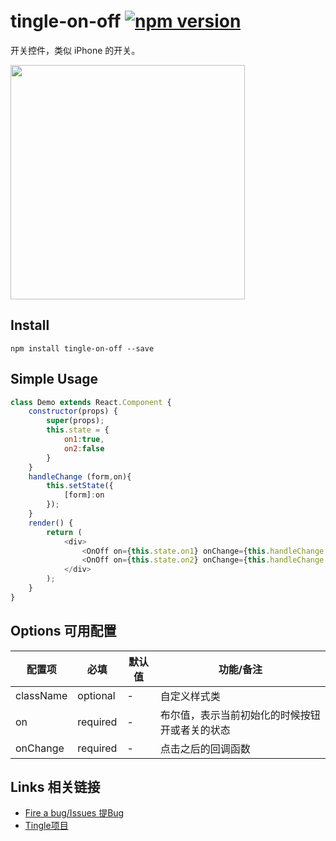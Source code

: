 # tingle-on-off [![npm version](https://badge.fury.io/js/tingle-on-off.svg)](http://badge.fury.io/js/tingle-on-off)

开关控件，类似 iPhone 的开关。

<img src="https://img.alicdn.com/tps/TB1dJjWJpXXXXazXFXXXXXXXXXX-750-1254.png" width="375"/>

## Install

```
npm install tingle-on-off --save
```

## Simple Usage

```js
class Demo extends React.Component {
    constructor(props) {
        super(props);
        this.state = {
            on1:true,
            on2:false
        }
    }
    handleChange (form,on){
        this.setState({
            [form]:on
        });
    }
    render() {
        return (
            <div>
                <OnOff on={this.state.on1} onChange={this.handleChange.bind(this,"on1")}/>
                <OnOff on={this.state.on2} onChange={this.handleChange.bind(this,"on2")}/>
            </div>
        );
    }
}
```

## Options 可用配置

| 配置项 | 必填 | 默认值 | 功能/备注 |
|---|----|---|----|
|className|optional|-|自定义样式类|
|on|required|-|布尔值，表示当前初始化的时候按钮开或者关的状态|
|onChange|required|-|点击之后的回调函数|


## Links 相关链接

- [Fire a bug/Issues 提Bug](https://github.com/tinglejs/tingle-on-off/issues)
- [Tingle项目](https://github.com/tinglejs/generator-tingle)
